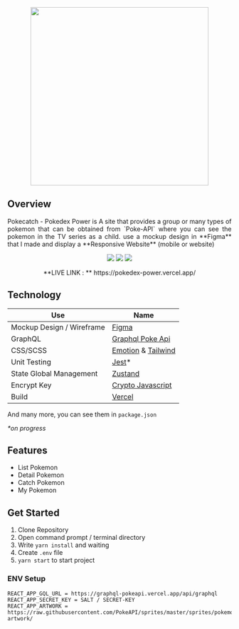 <p align="center">
  <img width="400" src="https://upload.wikimedia.org/wikipedia/commons/thumb/9/98/International_Pok%C3%A9mon_logo.svg/2560px-International_Pok%C3%A9mon_logo.svg.png">
</p>

## Overview
<p align="justify">
Pokecatch - Pokedex Power is A site that provides a group or many types of pokemon that can be obtained from `Poke-API` where you can see the pokemon in the TV series as a child. use a mockup design in **Figma** that I made and display a **Responsive Website** (mobile or website)</p>

<p align="center">
    <img src="https://img.shields.io/badge/-Frontend-red?style=for-the-badge&logo=">
    <img src="https://img.shields.io/badge/-Typescript-blue?style=for-the-badge&logo=">
    <img src="https://img.shields.io/badge/-React Hook-purple?style=for-the-badge&logo=">
</p>

<p align="center">
**LIVE LINK : ** https://pokedex-power.vercel.app/
</p>

## Technology

| Use | Name |
| --- | --- |
| Mockup Design / Wireframe | [Figma](https://www.figma.com/file/CxQBq8rmRMOyN77Cg88Mmz/Pokedex-Power-%7C-Pokecatch?node-id=0%3A1) |
| GraphQL | [Graphql Poke Api](https://github.com/mazipan/graphql-pokeapi) |
| CSS/SCSS | [Emotion](https://emotion.sh/docs/introduction) & [Tailwind](https://tailwindcss.com/) |
| Unit Testing | [Jest](https://jestjs.io/)* |
| State Global Management | [Zustand](https://zustand.surge.sh/) |
| Encrypt Key | [Crypto Javascript](https://www.npmjs.com/package/crypto-js) |
| Build | [Vercel](https://vercel.com/dashboard) |

And many more, you can see them in `package.json`

<i>*on progress</i>

## Features
- List Pokemon
- Detail Pokemon
- Catch Pokemon
- My Pokemon

## Get Started
1. Clone Repository
2. Open command prompt / terminal directory
3. Write `yarn install` and waiting
4. Create `.env` file 
5. `yarn start` to start project 

### ENV Setup
```
REACT_APP_GQL_URL = https://graphql-pokeapi.vercel.app/api/graphql
REACT_APP_SECRET_KEY = SALT / SECRET-KEY
REACT_APP_ARTWORK = https://raw.githubusercontent.com/PokeAPI/sprites/master/sprites/pokemon/other/official-artwork/
```